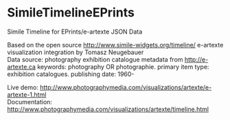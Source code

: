 SimileTimelineEPrints
=====================

Simile Timeline for EPrints/e-artexte JSON Data

Based on the open source http://www.simile-widgets.org/timeline/
e-artexte visualization integration by Tomasz Neugebauer <br />
Data source: photography exhibition catalogue metadata from http://e-artexte.ca
   keywords: photography OR photographie.
   primary item type: exhibition catalogues.
   publishing date: 1960-  
   
Live demo: http://www.photographymedia.com/visualizations/artexte/e-artexte-1.html   
Documentation: http://www.photographymedia.com/visualizations/artexte/timeline.html
